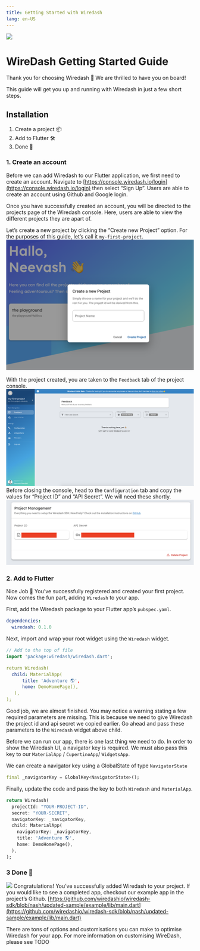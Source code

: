 ```yaml
---
title: Getting Started with Wiredash
lang: en-US
---
```


![](New%20Logo.png)
#  WireDash Getting Started Guide
Thank you for choosing Wiredash 🎉 We are thrilled to have you on board! 

This guide will get you up and running with Wiredash in just a few short steps. 

## Installation 
1. Create a project 📦
2. Add to Flutter 🛠
3. Done 🥳

### 1. Create an account 
Before we can add Wiredash to our Flutter application, we first need to create an account. Navigate to [https://console.wiredash.io/login](https://console.wiredash.io/login) then select “Sign Up”.
Users are able to create an account using Github and Google  login. 

Once you have successfully created an account, you will be directed to the projects page of the Wiredash console. Here, users are able to view the different projects they are apart of.  

Let’s create a new project by clicking the “Create new Project” option. 
For the purposes of this guide, let’s call it `my-first-project`.
![](1.creating-project.png)

With the project created, you are taken to the `Feedback` tab of the project console.
![](2.console-all.png)
Before closing the  console, head to the `Configuration` tab and copy the values for “Project ID” and “API Secret”. We will need these shortly. 
![](3.redacted-keys.png)


### 2. Add to Flutter
Nice Job 🎈 You’ve successfully registered and created your first project. Now comes the fun part, adding `Wiredash` to your app. 

First, add the Wiredash package to your Flutter app’s `pubspec.yaml`. 
```yaml
dependencies:
  wiredash: 0.1.0
```

Next, import and  wrap your root widget using the `Wiredash` widget.
```dart
// Add to the top of file
import 'package:wiredash/wiredash.dart';
```

```yaml
return Wiredash(
  child: MaterialApp(
      title: 'Adventure 🌎',
      home: DemoHomePage(),
   ),
);
```

Good job, we are almost finished. You may notice a warning stating a few required parameters are missing. This is because we need to give Wiredash the project id and api secret we copied earlier. 
Go ahead and pass these parameters to the `Wiredash` widget above child.

Before we can run our app, there is one last thing we need to do. In order to show the Wiredash UI, a navigator key is required. We must also pass this key to our `MaterialApp` / `CupertinoApp`/ `WidgetsApp`.

We can create a navigator key using a GlobalState of type `NavigatorState`

```dart
final _navigatorKey = GlobalKey<NavigatorState>();
```

Finally, update the code and pass the key to both `Wiredash` and `MaterialApp`.

```dart
return Wiredash(
  projectId: "YOUR-PROJECT-ID",
  secret: "YOUR-SECRET",
  navigatorKey: _navigatorKey,
  child: MaterialApp(
    navigatorKey: _navigatorKey,
    title: 'Adventure 🌎',
    home: DemoHomePage(),
  ),
);
```

### 3 Done 🎉
![](wiredash%20gif.gif)
Congratulations! You’ve successfully added Wiredash to your project. If you would like to see a completed app, checkout our example app in the project’s Github. 
[https://github.com/wiredashio/wiredash-sdk/blob/nash/updated-sample/example/lib/main.dart](https://github.com/wiredashio/wiredash-sdk/blob/nash/updated-sample/example/lib/main.dart)

There are tons of options and customisations you can make to optimise Wiredash for your app. For more information on customising WireDash, please see TODO